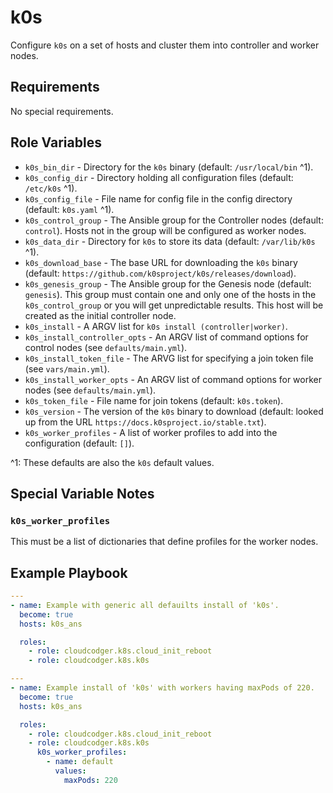 k0s
===

Configure `k0s` on a set of hosts and cluster them into controller and worker nodes.

Requirements
------------

No special requirements.

Role Variables
--------------

- `k0s_bin_dir` - Directory for the `k0s` binary (default: `/usr/local/bin` ^1).
- `k0s_config_dir` - Directory holding all configuration files (default: `/etc/k0s` ^1).
- `k0s_config_file` - File name for config file in the config directory (default: `k0s.yaml` ^1).
- `k0s_control_group` - The Ansible group for the Controller nodes (default: `control`).
  Hosts not in the group will be configured as worker nodes.
- `k0s_data_dir` - Directory for `k0s` to store its data (default: `/var/lib/k0s` ^1).
- `k0s_download_base` - The base URL for downloading the `k0s` binary (default: `https://github.com/k0sproject/k0s/releases/download`).
- `k0s_genesis_group` - The Ansible group for the Genesis node (default: `genesis`).
  This group must contain one and only one of the hosts in the `k0s_control_group` or you
  will get unpredictable results. This host will be created as the initial controller node.
- `k0s_install` - A ARGV list for `k0s install (controller|worker)`.
- `k0s_install_controller_opts` - An ARGV list of command options for control nodes (see `defaults/main.yml`).
- `k0s_install_token_file` - The ARVG list for specifying a join token file (see `vars/main.yml`).
- `k0s_install_worker_opts` - An ARGV list of command options for worker nodes (see `defaults/main.yml`).
- `k0s_token_file` - File name for join tokens (default: `k0s.token`).
- `k0s_version` - The version of the `k0s` binary to download (default: looked up from the URL `https://docs.k0sproject.io/stable.txt`).
- `k0s_worker_profiles` - A list of worker profiles to add into the configuration (default: `[]`).

^1: These defaults are also the `k0s` default values.

Special Variable Notes
----------------------

### `k0s_worker_profiles`

This must be a list of dictionaries that define profiles for the worker nodes. 

Example Playbook
----------------

```yaml
---
- name: Example with generic all defauilts install of 'k0s'.
  become: true
  hosts: k0s_ans

  roles:
    - role: cloudcodger.k8s.cloud_init_reboot
    - role: cloudcodger.k8s.k0s
```

```yaml
---
- name: Example install of 'k0s' with workers having maxPods of 220.
  become: true
  hosts: k0s_ans

  roles:
    - role: cloudcodger.k8s.cloud_init_reboot
    - role: cloudcodger.k8s.k0s
      k0s_worker_profiles:
        - name: default
          values:
            maxPods: 220

```
